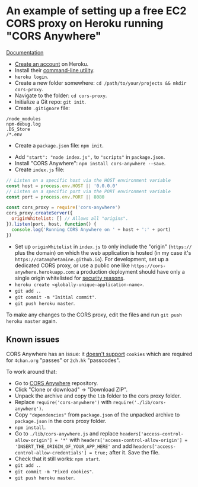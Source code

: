# An example of setting up a free EC2 CORS proxy on Heroku running "CORS Anywhere"

[Documentation](https://devcenter.heroku.com/articles/deploying-nodejs)

* [Create an account](https://www.heroku.com/nodejs) on Heroku.
* Install their [command-line utility](https://devcenter.heroku.com/articles/getting-started-with-nodejs?singlepage=true).
* `heroku login`.
* Create a new folder somewhere: `cd /path/to/your/projects && mkdir cors-proxy`.
* Navigate to the folder: `cd cors-proxy`.
* Initialize a Git repo: `git init`.
* Create `.gitignore` file:

```
/node_modules
npm-debug.log
.DS_Store
/*.env
```

* Create a `package.json` file: `npm init`.
<!-- * Optionally specify Node.js version in `package.json`: `"engines": { "node": "10.x" },`. -->
* Add `"start": "node index.js",` to `"scripts"` in `package.json`.
* Install "CORS Anywhere": `npm install cors-anywhere --save`.
* Create `index.js` file:

```js
// Listen on a specific host via the HOST environment variable
const host = process.env.HOST || '0.0.0.0'
// Listen on a specific port via the PORT environment variable
const port = process.env.PORT || 8080

const cors_proxy = require('cors-anywhere')
cors_proxy.createServer({
  originWhitelist: [] // Allows all "origins".
}).listen(port, host, function() {
  console.log('Running CORS Anywhere on ' + host + ':' + port)
})
```

* Set up `originWhitelist` in `index.js` to only include the "origin" (`https://` plus the domain) on which the web application is hosted (in my case it's `https://catamphetamine.github.io`). For development, set up a dedicated CORS proxy, or use a public one like `https://cors-anywhere.herokuapp.com`: a production deployment should have only a single origin whitelisted for [security reasons](https://github.com/Rob--W/cors-anywhere/issues/55).
* `heroku create <globally-unique-application-name>`.
* `git add .`.
* `git commit -m "Initial commit"`.
* `git push heroku master`.

To make any changes to the CORS proxy, edit the files and run `git push heroku master` again.

## Known issues

CORS Anywhere has an issue: it [doesn't support](https://github.com/Rob--W/cors-anywhere/issues/55) `cookies` which are required for `4chan.org` "passes" or `2ch.hk` "passcodes".

To work around that:

* Go to [CORS Anywhere](https://github.com/Rob--W/cors-anywhere) repository.
* Click "Clone or download" -> "Download ZIP".
* Unpack the archive and copy the `lib` folder to the cors proxy folder.
* Replace `require('cors-anywhere')` with `require('./lib/cors-anywhere')`.
* Copy `"dependencies"` from `package.json` of the unpacked archive to `package.json` in the cors proxy folder.
* `npm install`.
* Go to `./lib/cors-anywhere.js` and replace `headers['access-control-allow-origin'] = '*'` with `headers['access-control-allow-origin'] = 'INSERT_THE_ORIGIN_OF_YOUR_APP_HERE'` and add `headers['access-control-allow-credentials'] = true;` after it. Save the file.
* Check that it still works: `npm start`.
* `git add .`.
* `git commit -m "Fixed cookies"`.
* `git push heroku master`.